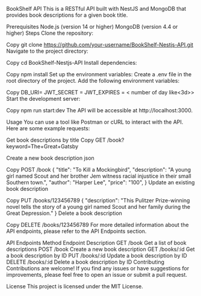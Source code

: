 BookShelf API
This is a RESTful API built with NestJS and MongoDB that provides book descriptions for a given book title.

Prerequisites
Node.js (version 14 or higher)
MongoDB (version 4.4 or higher)
Steps
Clone the repository:

Copy
git clone https://github.com/your-username/BookShelf-Nestjs-API.git
Navigate to the project directory:

Copy
cd BookShelf-Nestjs-API
Install dependencies:

Copy
npm install
Set up the environment variables:
Create a .env file in the root directory of the project.
Add the following environment variables:

Copy
DB_URI=<your-mongodb-connection-string>
JWT_SECRET = <your secret>
JWT_EXPIRES = < number of day like<3d>>
Start the development server:

Copy
npm run start:dev
The API will be accessible at http://localhost:3000.

Usage
You can use a tool like Postman or cURL to interact with the API. Here are some example requests:

Get book descriptions by title
Copy
GET /book?keyword=The+Great+Gatsby

Create a new book description
json

Copy
POST /book
{
  "title": "To Kill a Mockingbird",
  "description": "A young girl named Scout and her brother Jem witness racial injustice in their small Southern town.",
  "author": "Harper Lee",
  "price": "100",
}
Update an existing book description

Copy
PUT /books/123456789
{
  "description": "This Pulitzer Prize-winning novel tells the story of a young girl named Scout and her family during the Great Depression."
}
Delete a book description

Copy
DELETE /books/123456789
For more detailed information about the API endpoints, please refer to the API Endpoints section.

API Endpoints
Method	Endpoint	Description
GET	/book	Get a list of book descriptions
POST	/book	Create a new book description
GET	/books/:id	Get a book description by ID
PUT	/books/:id	Update a book description by ID
DELETE	/books/:id	Delete a book description by ID
Contributing
Contributions are welcome! If you find any issues or have suggestions for improvements, please feel free to open an issue or submit a pull request.

License
This project is licensed under the MIT License.
